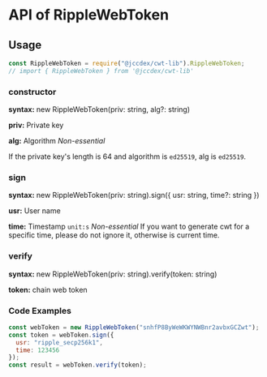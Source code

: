 # API of RippleWebToken

## Usage

```javascript
const RippleWebToken = require("@jccdex/cwt-lib").RippleWebToken;
// import { RippleWebToken } from '@jccdex/cwt-lib'
```

### constructor

**syntax:** new RippleWebToken(priv: string, alg?: string)

**priv:** Private key

**alg:** Algorithm _Non-essential_

If the private key's length is 64 and algorithm is `ed25519`, alg is `ed25519`.

### sign

**syntax:** new RippleWebToken(priv: string).sign({ usr: string, time?: string })

**usr:** User name

**time:** Timestamp `unit:s` _Non-essential_
If you want to generate cwt for a specific time, please do not ignore it, otherwise is current time.

### verify

**syntax:** new RippleWebToken(priv: string).verify(token: string)

**token:** chain web token

### Code Examples

```javascript
const webToken = new RippleWebToken("snhfP8ByWeWKWYNWBnr2avbxGCZwt");
const token = webToken.sign({
  usr: "ripple_secp256k1",
  time: 123456
});
const result = webToken.verify(token);
```
